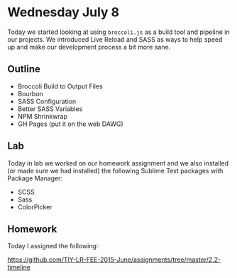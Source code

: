 # Wednesday July 8

Today we started looking at using `broccoli.js` as a build tool and pipeline in our projects.
We introduced Live Reload and SASS as ways to help speed up and make our development process a bit more sane.

## Outline

* Broccoli Build to Output Files
* Bourbon
* SASS Configuration
* Better SASS Variables
* NPM Shrinkwrap
* GH Pages (put it on the web DAWG)

## Lab

Today in lab we worked on our homework assignment and we also installed (or made sure we had installed) the following Sublime Text packages with Package Manager:

- SCSS
- Sass
- ColorPicker

## Homework

Today I assigned the following:

https://github.com/TIY-LR-FEE-2015-June/assignments/tree/master/2.2-timeline
